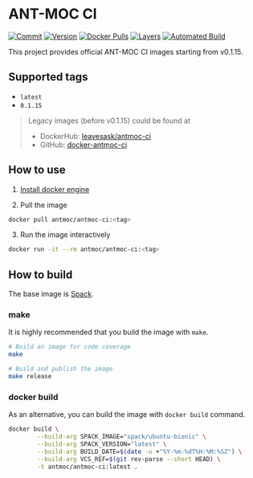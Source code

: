 ANT-MOC CI
==========

[![Commit](https://images.microbadger.com/badges/commit/antmoc/antmoc-ci.svg)](https://github.com/antmoc-bot/antmoc-ci)
[![Version](https://images.microbadger.com/badges/version/antmoc/antmoc-ci.svg)](https://hub.docker.com/repository/docker/antmoc/antmoc-ci)
[![Docker Pulls](https://img.shields.io/docker/pulls/antmoc/antmoc-ci?color=informational)](https://hub.docker.com/repository/docker/antmoc/antmoc-ci)
[![Layers](https://images.microbadger.com/badges/image/antmoc/antmoc-ci.svg)](https://microbadger.com/images/antmoc/antmoc-ci)
[![Automated Build](https://img.shields.io/docker/automated/antmoc/antmoc-ci)](https://hub.docker.com/repository/docker/antmoc/antmoc-ci)

This project provides official ANT-MOC CI images starting from v0.1.15.

## Supported tags

- `latest`
- `0.1.15`

> Legacy images (before v0.1.15) could be found at
>
> - DockerHub: [leavesask/antmoc-ci](https://hub.docker.com/r/leavesask/antmoc-ci)
> - GitHub: [docker-antmoc-ci](https://github.com/alephpiece/docker-antmoc-ci)

## How to use

1. [Install docker engine](https://docs.docker.com/install/)

2. Pull the image
  ```bash
  docker pull antmoc/antmoc-ci:<tag>
  ```

3. Run the image interactively
  ```bash
  docker run -it --rm antmoc/antmoc-ci:<tag>
  ```

## How to build

The base image is [Spack](https://hub.docker.com/r/spack).

### make

It is highly recommended that you build the image with `make`.

```bash
# Build an image for code coverage
make

# Build and publish the image
make release
```

### docker build

As an alternative, you can build the image with `docker build` command.

```bash
docker build \
        --build-arg SPACK_IMAGE="spack/ubuntu-bionic" \
        --build-arg SPACK_VERSION="latest" \
        --build-arg BUILD_DATE=$(date -u +"%Y-%m-%dT%H:%M:%SZ") \
        --build-arg VCS_REF=$(git rev-parse --short HEAD) \
        -t antmoc/antmoc-ci:latest .
```

